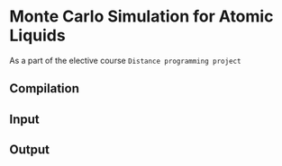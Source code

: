 # Monte Carlo Simulation for Atomic Liquids
As a part of the elective course `Distance programming project` 

## Compilation


## Input


## Output



